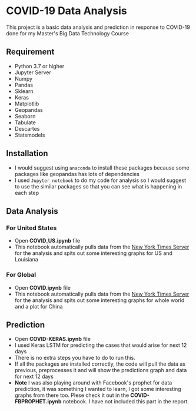 # COVID-19 Data Analysis

This project is a basic data analysis and prediction in response to COVID-19 done for my Master's Big Data Technology Course

## Requirement
- Python 3.7 or higher
- Jupyter Server
- Numpy
- Pandas
- Sklearn
- Keras
- Matplotlib
- Geopandas
- Seaborn
- Tabulate
- Descartes
- Statsmodels

## Installation
- I would suggest using `anaconda` to install these packages because some packages like geopandas has lots of dependencies
- I used `Jupyter notebook` to do my code for analysis so I would suggest to use the similar packages so that you can see what is happening in each step

## Data Analysis
### For United States
- Open **COVID_US.ipynb** file
- This notebook automatically pulls data from the [New York Times Server](https://github.com/CSSEGISandData/COVID-19/tree/master/csse_covid_19_data/csse_covid_19_time_series) for the analysis and spits out some interesting graphs for US and Louisiana

### For Global
- Open **COVID.ipynb** file
- This notebook automatically pulls data from the [New York Times Server](https://github.com/CSSEGISandData/COVID-19/tree/master/csse_covid_19_data/csse_covid_19_time_series) for the analysis and spits out some interesting graphs for whole world and a plot for China

## Prediction

- Open **COVID-KERAS.ipynb** file
- I used Keras LSTM for predicting the cases that would arise for next 12 days
- There is no extra steps you have to do to run this.
- If all the packages are installed correctly, the code will pull the data as previous, preprocesses it and will show the predictions graph and data for next 12 days
- **Note** I was also playing around with Facebook's prophet for data prediction, it was something I wanted to learn, I got some interesting graphs from there too. Plese check it out in the **COVID-FBPROPHET.ipynb** notebook. I have not included this part in the report.